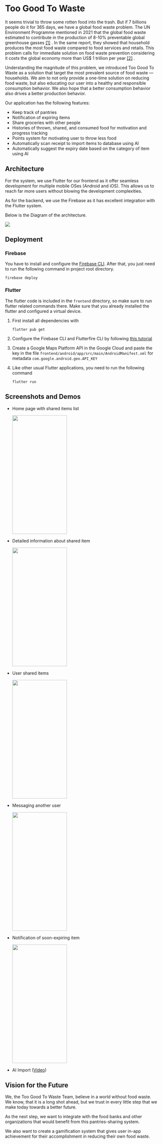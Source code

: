 # Too Good To Waste

It seems trivial to throw some rotten food into the trash. 
But if 7 billions people do it for 365 days, we have a global food waste 
problem. The UN Environment Programme mentioned in 2021 that
the global food waste estimated to contribute in the production of 8-10% preventable global 
greenhouse gasses [[1]](https://www.unep.org/resources/report/unep-food-waste-index-report-2021) .
In the same report, they showed that household produces the most 
food waste compared to food services and retails. This problem calls 
for immediate solution on food waste prevention considering it costs 
the global economy more than US$ 1 trillion per year [[2]](https://champions123.org/sites/default/files/2023-10/2023%20Champions%20Progress%20Report.pdf)
.

Understanding the magnitude of this problem, we
introduced Too Good To Waste as a solution that target 
the most prevalent source of food waste — households.
We aim to not only provide a one-time solution on
reducing food waste, but also educating our user into
a healthy and responsible consumption behavior.
We also hope that a better consumption behavior also 
drives a better production behavior.

Our application has the following features:
- Keep track of pantries 
- Notification of expiring items
- Share groceries with other people
- Histories of thrown, shared, and consumed food for motivation and progress tracking
- Points system for motivating user to throw less food
- Automatically scan receipt to import items to database using AI
- Automatically suggest the expiry date based on the category of item using AI


## Architecture

For the system, we use Flutter for our frontend as it offer 
seamless development for multiple mobile OSes (Android and iOS). 
This allows us to reach far more users without 
blowing the development complexities.

As for the backend, we use the Firebase as it
has excellent integration with the Flutter system.

Below is the Diagram of the architecture.

![](resources/architecture.png)

## Deployment

### Firebase

You have to install and configure the [Firebase CLI](https://firebase.google.com/docs/cli).
After that, you just need to run the following command in
project root directory.
```shell
firebase deploy
```

### Flutter

The flutter code is included 
in the `frontend` directory, so make sure to run flutter related commands there. Make sure that you 
already installed the flutter and configured 
a virtual device.

1. First install all dependencies with 
    ```shell
    flutter pub get
    ```
2. Configure the Firebase CLI and Flutterfire CLI by following [this tutorial](https://firebase.google.com/docs/flutter/setup?platform=android)

3. Create a Google Maps Platform API in the Google Cloud and paste the key in the file `frontend/android/app/src/main/AndroidManifest.xml`
    for metadata `com.google.android.geo.API_KEY`

4. Like other usual Flutter applications, you need to run the 
following command
    ```shell
    flutter run
    ```

## Screenshots and Demos

- Home page with shared items list

    <img height="390" src="resources/home.png" width="180"/>
- Detailed information about shared item

    <img height="390" src="resources/shared_item_details.png" width="180"/>
- User shared items
    
    <img height="390" src="resources/user_shared_items.png" width="180"/>
- Messaging another user

    <img height="390" src="resources/message.png" width="180"/>
- Notification of soon-expiring item

    <img height="390" src="resources/notification.png" width="180"/>
- AI Import ([Video](https://www.youtube.com/shorts/V8854hzOuY8))

## Vision for the Future

We, the Too Good To Waste Team, believe in 
a world without food waste. We know, that it is a long 
shot ahead, but we trust in every little step that
we make today towards a better future.

As the next step, we want to integrate with the 
food banks and other organizations that would 
benefit from this pantries-sharing system.

We also want to create a gamification system
that gives user in-app achievement for 
their accomplishment in reducing their own 
food waste.
